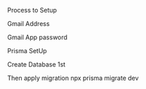 Process to Setup

Gmail Address

Gmail App password 


Prisma SetUp

Create Database 1st 

Then apply migration 
npx prisma migrate dev
